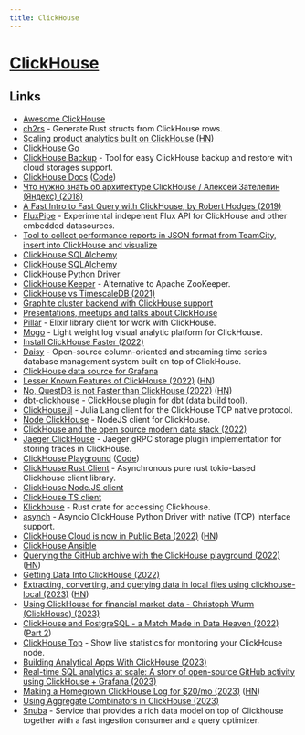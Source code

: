 ```yaml
---
title: ClickHouse
---
```


# [ClickHouse](https://clickhouse.com/)

## Links

- [Awesome ClickHouse](https://github.com/korchasa/awesome-clickhouse)
- [ch2rs](https://github.com/loyd/ch2rs) - Generate Rust structs from ClickHouse rows.
- [Scaling product analytics built on ClickHouse](https://posthog.com/blog/secrets-of-posthog-query-performance) ([HN](https://news.ycombinator.com/item?id=30766563))
- [ClickHouse Go](https://github.com/uptrace/go-clickhouse)
- [ClickHouse Backup](https://github.com/AlexAkulov/clickhouse-backup) - Tool for easy ClickHouse backup and restore with cloud storages support.
- [ClickHouse Docs](https://clickhouse.com/docs/en/) ([Code](https://github.com/ClickHouse/clickhouse-docs))
- [Что нужно знать об архитектуре ClickHouse / Алексей Зателепин (Яндекс) (2018)](https://www.youtube.com/watch?v=PLMSA_gDdyM)
- [A Fast Intro to Fast Query with ClickHouse, by Robert Hodges (2019)](https://www.youtube.com/watch?v=_vSw3WO2mMY)
- [FluxPipe](https://github.com/lmangani/fluxpipe) - Experimental indepenent Flux API for ClickHouse and other embedded datasources.
- [Tool to collect performance reports in JSON format from TeamCity, insert into ClickHouse and visualize](https://github.com/JetBrains/ij-perf-report-aggregator)
- [ClickHouse SQLAlchemy](https://github.com/cloudflare/sqlalchemy-clickhouse)
- [ClickHouse SQLAlchemy](https://github.com/xzkostyan/clickhouse-sqlalchemy)
- [ClickHouse Python Driver](https://github.com/mymarilyn/clickhouse-driver)
- [ClickHouse Keeper](https://pradeepchhetri.xyz/clickhousekeeper/) - Alternative to Apache ZooKeeper.
- [ClickHouse vs TimescaleDB (2021)](https://pradeepchhetri.xyz/clickhousevstimescaledb/)
- [Graphite cluster backend with ClickHouse support](https://github.com/go-graphite/graphite-clickhouse)
- [Presentations, meetups and talks about ClickHouse](https://github.com/ClickHouse/clickhouse-presentations)
- [Pillar](https://github.com/balance-platform/pillar) - Elixir library client for work with ClickHouse.
- [Mogo](https://github.com/shimohq/mogo) - Light weight log visual analytic platform for ClickHouse.
- [Install ClickHouse Faster (2022)](https://tech.marksblogg.com/install-clickhouse-faster.html)
- [Daisy](https://github.com/datablade-io/daisy) - Open-source column-oriented and streaming time series database management system built on top of ClickHouse.
- [ClickHouse data source for Grafana](https://github.com/grafana/clickhouse-datasource)
- [Lesser Known Features of ClickHouse (2022)](https://pradeepchhetri.xyz/clickhouselesserknownfeatures/) ([HN](https://news.ycombinator.com/item?id=31561780))
- [No, QuestDB is not Faster than ClickHouse (2022)](https://telegra.ph/No-QuestDB-is-not-Faster-than-ClickHouse-06-15) ([HN](https://news.ycombinator.com/item?id=31767858))
- [dbt-clickhouse](https://github.com/ClickHouse/dbt-clickhouse) - ClickHouse plugin for dbt (data build tool).
- [ClickHouse.jl](https://github.com/JuliaDatabases/ClickHouse.jl) - Julia Lang client for the ClickHouse TCP native protocol.
- [Node ClickHouse](https://github.com/TimonKK/clickhouse) - NodeJS client for ClickHouse.
- [ClickHouse and the open source modern data stack (2022)](https://blog.luabase.com/clickhouse-for-data-nerds/)
- [Jaeger ClickHouse](https://github.com/jaegertracing/jaeger-clickhouse) - Jaeger gRPC storage plugin implementation for storing traces in ClickHouse.
- [ClickHouse Playground](https://fiddle.clickhouse.com/) ([Code](https://github.com/lodthe/clickhouse-playground))
- [ClickHouse Rust Client](https://github.com/datafuse-extras/clickhouse_driver) - Asynchronous pure rust tokio-based Clickhouse client library.
- [ClickHouse Node.JS client](https://github.com/ClickHouse/clickhouse-js)
- [ClickHouse TS client](https://github.com/proximahq/clickhouse)
- [Klickhouse](https://github.com/Protryon/klickhouse) - Rust crate for accessing Clickhouse.
- [asynch](https://github.com/long2ice/asynch) - Asyncio ClickHouse Python Driver with native (TCP) interface support.
- [ClickHouse Cloud is now in Public Beta (2022)](https://clickhouse.com/blog/clickhouse-cloud-public-beta) ([HN](https://news.ycombinator.com/item?id=33080631))
- [ClickHouse Ansible](https://github.com/AlexeySetevoi/ansible-clickhouse)
- [Querying the GitHub archive with the ClickHouse playground (2022)](https://til.simonwillison.net/clickhouse/github-explorer) ([HN](https://news.ycombinator.com/item?id=34207883))
- [Getting Data Into ClickHouse (2022)](https://clickhouse.com/blog/getting-data-into-clickhouse-part-1)
- [Extracting, converting, and querying data in local files using clickhouse-local (2023)](https://clickhouse.com/blog/extracting-converting-querying-local-files-with-sql-clickhouse-local) ([HN](https://news.ycombinator.com/item?id=34265206))
- [Using ClickHouse for financial market data - Christoph Wurm (ClickHouse) (2023)](https://www.youtube.com/watch?v=Ojv6LPXKy2U)
- [ClickHouse and PostgreSQL - a Match Made in Data Heaven (2022)](https://clickhouse.com/blog/migrating-data-between-clickhouse-postgres) ([Part 2](https://clickhouse.com/blog/migrating-data-between-clickhouse-postgres-part-2))
- [ClickHouse Top](https://github.com/chhetripradeep/chtop) - Show live statistics for monitoring your ClickHouse node.
- [Building Analytical Apps With ClickHouse (2023)](https://www.youtube.com/watch?v=JlcI2Vfz_uk)
- [Real-time SQL analytics at scale: A story of open-source GitHub activity using ClickHouse + Grafana (2023)](https://www.youtube.com/watch?v=fXC6vzNc7g0)
- [Making a Homegrown ClickHouse Log for $20/mo (2023)](https://www.hybridlogic.co.uk/2023/02/clog/) ([HN](https://news.ycombinator.com/item?id=34771486))
- [Using Aggregate Combinators in ClickHouse (2023)](https://clickhouse.com/blog/aggregate-functions-combinators-in-clickhouse-for-arrays-maps-and-states)
- [Snuba](https://github.com/getsentry/snuba) - Service that provides a rich data model on top of Clickhouse together with a fast ingestion consumer and a query optimizer.
